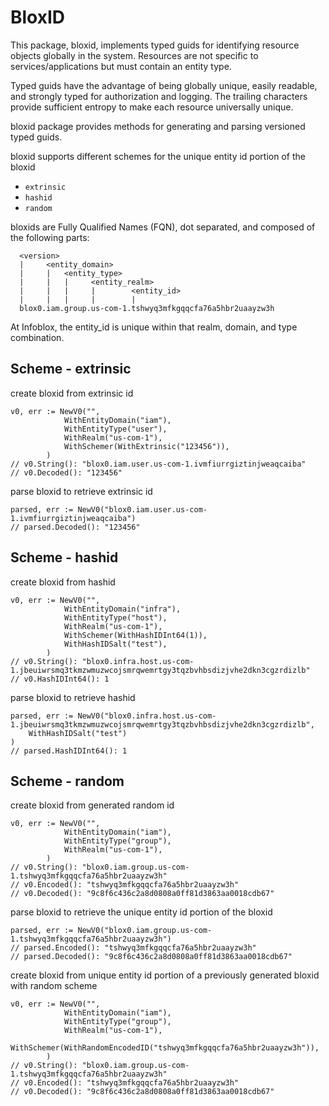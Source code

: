 # BloxID

This package, bloxid, implements typed guids for identifying resource objects globally in the system. Resources are not specific to services/applications but must contain an entity type.

Typed guids have the advantage of being globally unique, easily readable, and strongly typed for authorization and logging. The trailing characters provide sufficient entropy to make each resource universally unique.

bloxid package provides methods for generating and parsing versioned typed guids.

bloxid supports different schemes for the unique entity id portion of the bloxid
- `extrinsic`
- `hashid`
- `random`

bloxids are Fully Qualified Names (FQN), dot separated, and composed of the following parts:
```
  <version>
  |     <entity_domain>
  |     |   <entity_type>
  |     |   |     <entity_realm>
  |     |   |     |        <entity_id>
  |     |   |     |        |
  blox0.iam.group.us-com-1.tshwyq3mfkgqqcfa76a5hbr2uaayzw3h
```

At Infoblox, the entity_id is unique within that realm, domain, and type combination.

## Scheme - extrinsic

create bloxid from extrinsic id
```golang
v0, err := NewV0("",
            WithEntityDomain("iam"),
            WithEntityType("user"),
            WithRealm("us-com-1"),
            WithSchemer(WithExtrinsic("123456")),
        )
// v0.String(): "blox0.iam.user.us-com-1.ivmfiurrgiztinjweaqcaiba"
// v0.Decoded(): "123456"
```

parse bloxid to retrieve extrinsic id
```golang
parsed, err := NewV0("blox0.iam.user.us-com-1.ivmfiurrgiztinjweaqcaiba")
// parsed.Decoded(): "123456"
```


## Scheme - hashid

create bloxid from hashid
```golang
v0, err := NewV0("",
            WithEntityDomain("infra"),
            WithEntityType("host"),
            WithRealm("us-com-1"),
            WithSchemer(WithHashIDInt64(1)),
            WithHashIDSalt("test"),
        )
// v0.String(): "blox0.infra.host.us-com-1.jbeuiwrsmq3tkmzwmuzwcojsmrqwemrtgy3tqzbvhbsdizjvhe2dkn3cgzrdizlb"
// v0.HashIDInt64(): 1
```

parse bloxid to retrieve hashid
```golang
parsed, err := NewV0("blox0.infra.host.us-com-1.jbeuiwrsmq3tkmzwmuzwcojsmrqwemrtgy3tqzbvhbsdizjvhe2dkn3cgzrdizlb",
    WithHashIDSalt("test")
)
// parsed.HashIDInt64(): 1
```


## Scheme - random

create bloxid from generated random id
```golang
v0, err := NewV0("",
            WithEntityDomain("iam"),
            WithEntityType("group"),
            WithRealm("us-com-1"),
        )
// v0.String(): "blox0.iam.group.us-com-1.tshwyq3mfkgqqcfa76a5hbr2uaayzw3h"
// v0.Encoded(): "tshwyq3mfkgqqcfa76a5hbr2uaayzw3h"
// v0.Decoded(): "9c8f6c436c2a8d0808a0ff81d3863aa0018cdb67"
```

parse bloxid to retrieve the unique entity id portion of the bloxid
```golang
parsed, err := NewV0("blox0.iam.group.us-com-1.tshwyq3mfkgqqcfa76a5hbr2uaayzw3h")
// parsed.Encoded(): "tshwyq3mfkgqqcfa76a5hbr2uaayzw3h"
// parsed.Decoded(): "9c8f6c436c2a8d0808a0ff81d3863aa0018cdb67"
```

create bloxid from unique entity id portion of a previously generated bloxid with random scheme
```
v0, err := NewV0("",
            WithEntityDomain("iam"),
            WithEntityType("group"),
            WithRealm("us-com-1"),
            WithSchemer(WithRandomEncodedID("tshwyq3mfkgqqcfa76a5hbr2uaayzw3h")),
        )
// v0.String(): "blox0.iam.group.us-com-1.tshwyq3mfkgqqcfa76a5hbr2uaayzw3h"
// v0.Encoded(): "tshwyq3mfkgqqcfa76a5hbr2uaayzw3h"
// v0.Decoded(): "9c8f6c436c2a8d0808a0ff81d3863aa0018cdb67"
```

